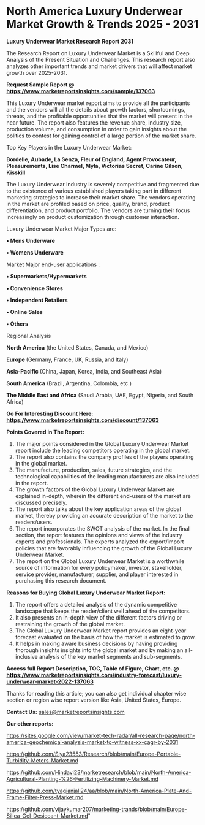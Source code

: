  # North America Luxury Underwear Market Growth & Trends 2025 - 2031

<strong>Luxury Underwear Market Research Report 2031</strong>

The Research Report on Luxury Underwear Market is a Skillful and Deep Analysis of the Present Situation and Challenges. This research report also analyzes other important trends and market drivers that will affect market growth over 2025-2031.

<strong>Request Sample Report @ <a href=https://www.marketreportsinsights.com/sample/137063>https://www.marketreportsinsights.com/sample/137063</a></strong>

This Luxury Underwear market report aims to provide all the participants and the vendors will all the details about growth factors, shortcomings, threats, and the profitable opportunities that the market will present in the near future. The report also features the revenue share, industry size, production volume, and consumption in order to gain insights about the politics to contest for gaining control of a large portion of the market share.

Top Key Players in the Luxury Underwear Market:

<strong>Bordelle, Aubade, La Senza, Fleur of England, Agent Provocateur, Pleasurements, Lise Charmel, Myla, Victorias Secret, Carine Gilson, Kisskill</strong>

The Luxury Underwear Industry is severely competitive and fragmented due to the existence of various established players taking part in different marketing strategies to increase their market share. The vendors operating in the market are profiled based on price, quality, brand, product differentiation, and product portfolio. The vendors are turning their focus increasingly on product customization through customer interaction.

Luxury Underwear Market Major Types are:

<strong>• Mens Underware

• Womens Underware</strong>

Market Major end-user applications :

<strong>• Supermarkets/Hypermarkets

• Convenience Stores

• Independent Retailers

• Online Sales

• Others</strong>

Regional Analysis

</u><strong><b>North America</b></strong> (the United States, Canada, and Mexico)

<strong><b>Europe </b></strong>(Germany, France, UK, Russia, and Italy)

<strong><b>Asia-Pacific</b></strong> (China, Japan, Korea, India, and Southeast Asia)

<strong><b>South America</b></strong> (Brazil, Argentina, Colombia, etc.)

<strong><b>The Middle East and Africa</b></strong> (Saudi Arabia, UAE, Egypt, Nigeria, and South Africa)

<strong>Go For Interesting Discount Here: <a href=https://www.marketreportsinsights.com/discount/137063>https://www.marketreportsinsights.com/discount/137063</a></strong>

<strong>Points Covered in The Report:</strong>
<ol>
  <li>The major points considered in the Global Luxury Underwear Market report include the leading competitors operating in the global market.</li>
  <li>The report also contains the company profiles of the players operating in the global market.</li>
  <li>The manufacture, production, sales, future strategies, and the technological capabilities of the leading manufacturers are also included in the report.</li>
  <li>The growth factors of the Global Luxury Underwear Market are explained in-depth, wherein the different end-users of the market are discussed precisely.</li>
  <li>The report also talks about the key application areas of the global market, thereby providing an accurate description of the market to the readers/users.</li>
  <li>The report incorporates the SWOT analysis of the market. In the final section, the report features the opinions and views of the industry experts and professionals. The experts analyzed the export/import policies that are favorably influencing the growth of the Global Luxury Underwear Market.</li>
  <li>The report on the Global Luxury Underwear Market is a worthwhile source of information for every policymaker, investor, stakeholder, service provider, manufacturer, supplier, and player interested in purchasing this research document.</li>
</ol>
<strong>Reasons for Buying Global Luxury Underwear Market Report:</strong>

<ol>
  <li>The report offers a detailed analysis of the dynamic competitive landscape that keeps the reader/client well ahead of the competitors.</li>
  <li>It also presents an in-depth view of the different factors driving or restraining the growth of the global market.</li>
  <li>The Global Luxury Underwear Market report provides an eight-year forecast evaluated on the basis of how the market is estimated to grow.</li>
  <li>It helps in making aware business decisions by having providing thorough insights insights into the global market and by making an all-inclusive analysis of the key market segments and sub-segments.</li>
</ol>
<strong>Access full Report Description, TOC, Table of Figure, Chart, etc. @ <a href=https://www.marketreportsinsights.com/industry-forecast/luxury-underwear-market-2022-137063>https://www.marketreportsinsights.com/industry-forecast/luxury-underwear-market-2022-137063</a></strong>


Thanks for reading this article; you can also get individual chapter wise section or region wise report version like Asia, United States, Europe.

<strong>Contact Us:</strong>
sales@marketreportsinsights.com

<strong>Our other reports:</strong>

<a href=https://sites.google.com/view/market-tech-radar/all-research-page/north-america-geochemical-analysis-market-to-witness-xx-cagr-by-2031>https://sites.google.com/view/market-tech-radar/all-research-page/north-america-geochemical-analysis-market-to-witness-xx-cagr-by-2031</a>

<a href=https://github.com/Siya23553/Research/blob/main/Europe-Portable-Turbidity-Meters-Market.md>https://github.com/Siya23553/Research/blob/main/Europe-Portable-Turbidity-Meters-Market.md</a>

<a href=https://github.com/Hindavi23/marketresearch/blob/main/North-America-Agricultural-Planting-%26-Fertilizing-Machinery-Market.md>https://github.com/Hindavi23/marketresearch/blob/main/North-America-Agricultural-Planting-%26-Fertilizing-Machinery-Market.md</a>

<a href=https://github.com/tyagianjali24/aa/blob/main/North-America-Plate-And-Frame-Filter-Press-Market.md>https://github.com/tyagianjali24/aa/blob/main/North-America-Plate-And-Frame-Filter-Press-Market.md</a>

<a href=https://github.com/vijaykumar207/marketing-trands/blob/main/Europe-Silica-Gel-Desiccant-Market.md>https://github.com/vijaykumar207/marketing-trands/blob/main/Europe-Silica-Gel-Desiccant-Market.md</a>"
